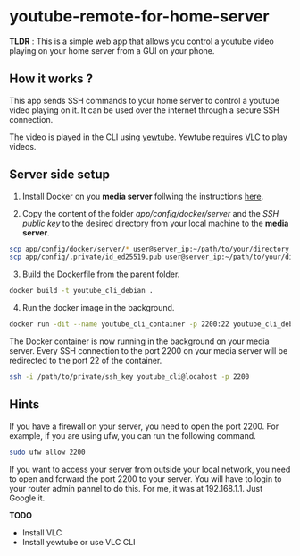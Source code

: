 # youtube-remote-for-home-server

**TLDR** : This is a simple web app that allows you control a youtube video playing on your home server from a GUI on your phone.

## How it works ?

This app sends SSH commands to your home server to control a youtube video playing on it. It can be used over the internet through a secure SSH connection.

The video is played in the CLI using [yewtube](https://github.com/mps-youtube/yewtube).
Yewtube requires [VLC](https://github.com/videolan/vlc) to play videos.


## Server side setup

1. Install Docker on you **media server** follwing the instructions [here](https://docs.docker.com/engine/install/).

2. Copy the content of the folder *app/config/docker/server* and the *SSH public key* to the desired directory from your local machine to the **media server**.

```bash
scp app/config/docker/server/* user@server_ip:~/path/to/your/directory
scp app/config/.private/id_ed25519.pub user@server_ip:~/path/to/your/directory
```

3. Build the Dockerfile from the parent folder.

```bash
docker build -t youtube_cli_debian .
```

4. Run the docker image in the background.

```bash
docker run -dit --name youtube_cli_container -p 2200:22 youtube_cli_debian
```

The Docker container is now running in the background on your media server. Every SSH connection to the port 2200 on your media server will be redirected to the port 22 of the container.

```bash
ssh -i /path/to/private/ssh_key youtube_cli@locahost -p 2200
```


## Hints

If you have a firewall on your server, you need to open the port 2200. For example, if you are using ufw, you can run the following command.

```bash
sudo ufw allow 2200
```

If you want to access your server from outside your local network, you need to open and forward the port 2200 to your server. You will have to login to your router admin pannel to do this. For me, it was at 192.168.1.1. Just Google it.

**TODO**

- Install VLC
- Install yewtube or use VLC CLI